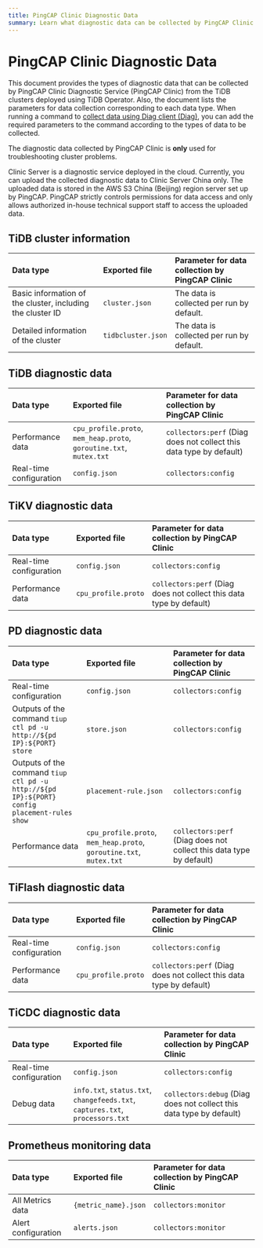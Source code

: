 ```yaml
---
title: PingCAP Clinic Diagnostic Data
summary: Learn what diagnostic data can be collected by PingCAP Clinic Diagnostic Service on a TiDB cluster deployed by TiDB Operator.
---
```


# PingCAP Clinic Diagnostic Data

This document provides the types of diagnostic data that can be collected by PingCAP Clinic Diagnostic Service (PingCAP Clinic) from the TiDB clusters deployed using TiDB Operator. Also, the document lists the parameters for data collection corresponding to each data type. When running a command to [collect data using Diag client (Diag)](clinic-user-guide.md), you can add the required parameters to the command according to the types of data to be collected.

The diagnostic data collected by PingCAP Clinic is **only** used for troubleshooting cluster problems.

Clinic Server is a diagnostic service deployed in the cloud. Currently, you can upload the collected diagnostic data to Clinic Server China only. The uploaded data is stored in the AWS S3 China (Beijing) region server set up by PingCAP. PingCAP strictly controls permissions for data access and only allows authorized in-house technical support staff to access the uploaded data.

## TiDB cluster information

| Data type | Exported file | Parameter for data collection by PingCAP Clinic |
| :------ | :------ |:-------- |
| Basic information of the cluster, including the cluster ID | `cluster.json` | The data is collected per run by default. |
| Detailed information of the cluster | `tidbcluster.json` | The data is collected per run by default. |

## TiDB diagnostic data

| Data type | Exported file | Parameter for data collection by PingCAP Clinic |
| :------ | :------ |:-------- |
| Performance data | `cpu_profile.proto`, `mem_heap.proto`, `goroutine.txt`, `mutex.txt` | `collectors:perf` (Diag does not collect this data type by default) |
| Real-time configuration | `config.json` | `collectors:config` |

## TiKV diagnostic data

| Data type | Exported file | Parameter for data collection by PingCAP Clinic |
| :------ | :------ |:-------- |
| Real-time configuration | `config.json` | `collectors:config` |
| Performance data | `cpu_profile.proto` | `collectors:perf` (Diag does not collect this data type by default) |

## PD diagnostic data

| Data type | Exported file | Parameter for data collection by PingCAP Clinic |
| :------ | :------ |:-------- |
| Real-time configuration | `config.json` |`collectors:config` |
| Outputs of the command `tiup ctl pd -u http://${pd IP}:${PORT} store` | `store.json` | `collectors:config` |
| Outputs of the command `tiup ctl pd -u http://${pd IP}:${PORT} config placement-rules show` | `placement-rule.json` | `collectors:config` |
| Performance data | `cpu_profile.proto`, `mem_heap.proto`, `goroutine.txt`, `mutex.txt` | `collectors:perf` (Diag does not collect this data type by default) |

## TiFlash diagnostic data

| Data type | Exported file | Parameter for data collection by PingCAP Clinic |
| :------ | :------ |:-------- |
| Real-time configuration | `config.json` |`collectors:config` |
| Performance data | `cpu_profile.proto` | `collectors:perf` (Diag does not collect this data type by default)  |

## TiCDC diagnostic data

| Data type | Exported file | Parameter for data collection by PingCAP Clinic |
| :------ | :------ |:-------- |
| Real-time configuration | `config.json` |`collectors:config` |
| Debug data | `info.txt`, `status.txt`, `changefeeds.txt`, `captures.txt`, `processors.txt` | `collectors:debug` (Diag does not collect this data type by default)  |

## Prometheus monitoring data

| Data type | Exported file | Parameter for data collection by PingCAP Clinic |
| :------ | :------ |:-------- |
| All Metrics data | `{metric_name}.json` | `collectors:monitor` |
| Alert configuration | `alerts.json` | `collectors:monitor` |
